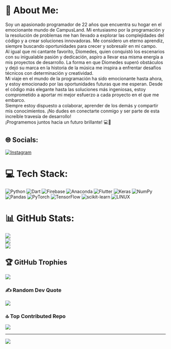 # 💫 About Me:
Soy un apasionado programador de 22 años que encuentra su hogar en el emocionante mundo de CampusLand. Mi entusiasmo por la programación y la resolución de problemas me han llevado a explorar las complejidades del código y a crear soluciones innovadoras. Me considero un eterno aprendiz, siempre buscando oportunidades para crecer y sobresalir en mi campo.<br>Al igual que mi cantante favorito, Diomedes, quien conquistó los escenarios con su inigualable pasión y dedicación, aspiro a llevar esa misma energía a mis proyectos de desarrollo. La forma en que Diomedes superó obstáculos y dejó su marca en la historia de la música me inspira a enfrentar desafíos técnicos con determinación y creatividad.<br>Mi viaje en el mundo de la programación ha sido emocionante hasta ahora, y estoy emocionado por las oportunidades futuras que me esperan. Desde el código más elegante hasta las soluciones más ingeniosas, estoy comprometido a aportar mi mejor esfuerzo a cada proyecto en el que me embarco.<br>Siempre estoy dispuesto a colaborar, aprender de los demás y compartir mis conocimientos. ¡No dudes en conectarte conmigo y ser parte de esta increíble travesía de desarrollo!<br>¡Programemos juntos hacia un futuro brillante! 💻🚀<br>


## 🌐 Socials:
[![Instagram](https://img.shields.io/badge/Instagram-%23E4405F.svg?logo=Instagram&logoColor=white)](https://instagram.com/dani_herrera14) 

# 💻 Tech Stack:
![Python](https://img.shields.io/badge/python-3670A0?style=for-the-badge&logo=python&logoColor=ffdd54) ![Dart](https://img.shields.io/badge/dart-%230175C2.svg?style=for-the-badge&logo=dart&logoColor=white) ![Firebase](https://img.shields.io/badge/firebase-%23039BE5.svg?style=for-the-badge&logo=firebase) ![Anaconda](https://img.shields.io/badge/Anaconda-%2344A833.svg?style=for-the-badge&logo=anaconda&logoColor=white) ![Flutter](https://img.shields.io/badge/Flutter-%2302569B.svg?style=for-the-badge&logo=Flutter&logoColor=white) ![Keras](https://img.shields.io/badge/Keras-%23D00000.svg?style=for-the-badge&logo=Keras&logoColor=white) ![NumPy](https://img.shields.io/badge/numpy-%23013243.svg?style=for-the-badge&logo=numpy&logoColor=white) ![Pandas](https://img.shields.io/badge/pandas-%23150458.svg?style=for-the-badge&logo=pandas&logoColor=white) ![PyTorch](https://img.shields.io/badge/PyTorch-%23EE4C2C.svg?style=for-the-badge&logo=PyTorch&logoColor=white) ![TensorFlow](https://img.shields.io/badge/TensorFlow-%23FF6F00.svg?style=for-the-badge&logo=TensorFlow&logoColor=white) ![scikit-learn](https://img.shields.io/badge/scikit--learn-%23F7931E.svg?style=for-the-badge&logo=scikit-learn&logoColor=white) ![LINUX](https://img.shields.io/badge/Linux-FCC624?style=for-the-badge&logo=linux&logoColor=black)
# 📊 GitHub Stats:
![](https://github-readme-stats.vercel.app/api?username=litosbla&theme=dark&hide_border=false&include_all_commits=false&count_private=false)<br/>
![](https://github-readme-streak-stats.herokuapp.com/?user=litosbla&theme=dark&hide_border=false)<br/>
![](https://github-readme-stats.vercel.app/api/top-langs/?username=litosbla&theme=dark&hide_border=false&include_all_commits=false&count_private=false&layout=compact)

## 🏆 GitHub Trophies
![](https://github-profile-trophy.vercel.app/?username=litosbla&theme=juicyfresh&no-frame=false&no-bg=true&margin-w=4)

### ✍️ Random Dev Quote
![](https://quotes-github-readme.vercel.app/api?type=horizontal&theme=dark)

### 🔝 Top Contributed Repo
![](https://github-contributor-stats.vercel.app/api?username=litosbla&limit=5&theme=darkhub&combine_all_yearly_contributions=true)

---
[![](https://visitcount.itsvg.in/api?id=litosbla&icon=0&color=0)](https://visitcount.itsvg.in)

<!-- Proudly created with GPRM ( https://gprm.itsvg.in ) -->
